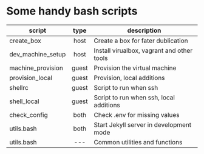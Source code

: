# Some handy bash scripts

|      script       |  type  | description |
|-------------------|:------:|-------------|
| create_box        | host   | Create a box for fater dublication |
| dev_machine_setup | host   | Install virualbox, vagrant and other tools |
| machine_provision | guest  | Provision the virtual machine |
| provision_local   | guest  | Provision,  local additions |
| shellrc           | guest  | Script to run when ssh |
| shell_local       | guest  | Script to run when ssh, local additions |
| check_config      | both   | Check .env for missing values |
| utils.bash        | both   | Start Jekyll server in development mode |
| utils.bash        | ---    | Common utilities and functions |
